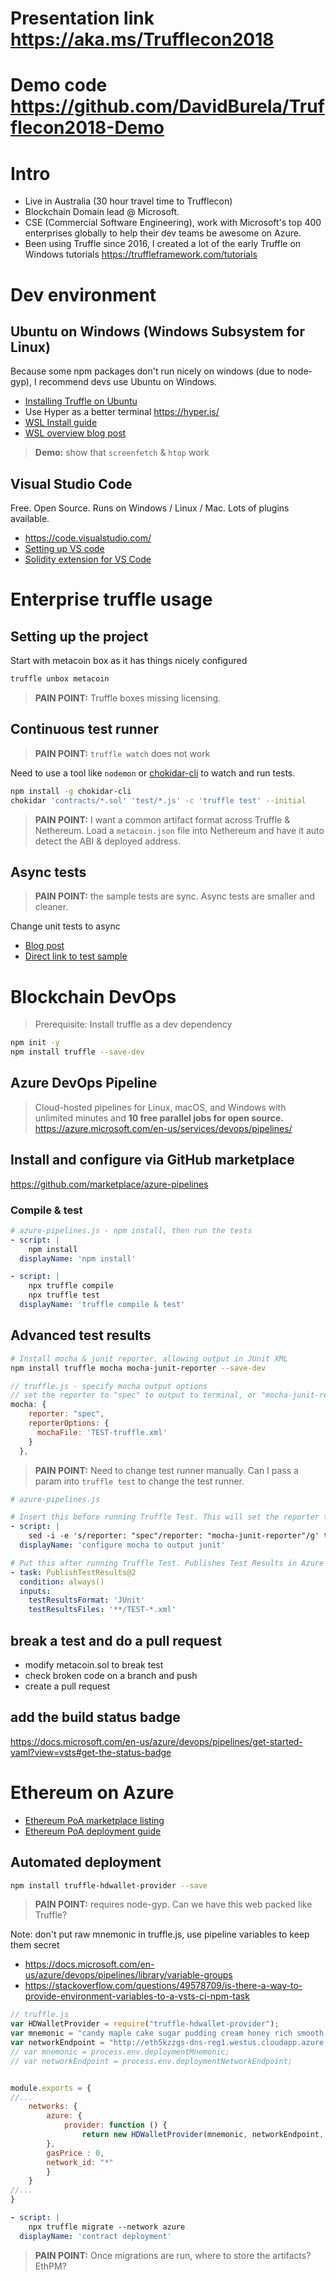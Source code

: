 # Presentation link https://aka.ms/Trufflecon2018
# Demo code https://github.com/DavidBurela/Trufflecon2018-Demo

# Intro
- Live in Australia (30 hour travel time to Trufflecon)
- Blockchain Domain lead @ Microsoft.
- CSE (Commercial Software Engineering), work with Microsoft's top 400 enterprises globally to help their dev teams be awesome on Azure.
- Been using Truffle since 2016, I created a lot of the early Truffle on Windows tutorials https://truffleframework.com/tutorials


# Dev environment

## Ubuntu on Windows (Windows Subsystem for Linux)
Because some npm packages don't run nicely on windows (due to node-gyp), I recommend devs use Ubuntu on Windows.

- [Installing Truffle on Ubuntu](https://davidburela.wordpress.com/2017/05/12/how-to-install-truffle-testrpc-on-ubuntu-or-windows-10-with-windows-subsystem-for-linux/)
- Use Hyper as a better terminal https://hyper.is/
- [WSL Install guide](https://docs.microsoft.com/en-us/windows/wsl/install-win10)
- [WSL overview blog post](https://blogs.msdn.microsoft.com/wsl/2016/04/22/windows-subsystem-for-linux-overview/)

> **Demo:** show that `screenfetch` & `htop` work


## Visual Studio Code
Free. Open Source. Runs on Windows / Linux / Mac. Lots of plugins available.

- https://code.visualstudio.com/
- [Setting up VS code](https://davidburela.wordpress.com/2016/11/18/configuring-visual-studio-code-for-ethereum-blockchain-development/)
- [Solidity extension for VS Code](https://marketplace.visualstudio.com/items?itemName=JuanBlanco.solidity)

# Enterprise truffle usage

## Setting up the project

Start with metacoin box as it has things nicely configured
``` bash
truffle unbox metacoin
```

> **PAIN POINT:** Truffle boxes missing licensing.

## Continuous test runner
> **PAIN POINT:** `truffle watch` does not work

Need to use a tool like `nodemon` or [chokidar-cli](https://www.npmjs.com/package/chokidar-cli) to watch and run tests.
``` bash
npm install -g chokidar-cli
chokidar 'contracts/*.sol' 'test/*.js' -c 'truffle test' --initial
```

> **PAIN POINT:** I want a common artifact format across Truffle & Nethereum. Load a `metacoin.json` file into Nethereum and have it auto detect the ABI & deployed address.

## Async tests
> **PAIN POINT:** the sample tests are sync. Async tests are smaller and cleaner.

Change unit tests to async
- [Blog post](https://davidburela.wordpress.com/2017/09/21/writing-truffle-tests-with-asyncawait/)
- [Direct link to test sample](https://github.com/DavidBurela/TruffleAsyncTests/blob/master/test/asyncmetacoin.js)

# Blockchain DevOps

> Prerequisite: Install truffle as a dev dependency
``` bash
npm init -y
npm install truffle --save-dev
```

## Azure DevOps Pipeline

> Cloud-hosted pipelines for Linux, macOS, and Windows with unlimited minutes and **10 free parallel jobs for open source.** https://azure.microsoft.com/en-us/services/devops/pipelines/

## Install and configure via GitHub marketplace
https://github.com/marketplace/azure-pipelines

### Compile & test

``` yaml
# azure-pipelines.js - npm install, then run the tests
- script: |
    npm install
  displayName: 'npm install'

- script: |
    npx truffle compile
    npx truffle test
  displayName: 'truffle compile & test'
```

## Advanced test results

``` bash
# Install mocha & junit reporter, allowing output in JUnit XML
npm install truffle mocha mocha-junit-reporter --save-dev
```

``` javascript
// truffle.js - specify mocha output options
// set the reporter to "spec" to output to terminal, or "mocha-junit-reporter" to output XML
mocha: {
    reporter: "spec",
    reporterOptions: {
      mochaFile: 'TEST-truffle.xml'
    }
  },
```

> **PAIN POINT:** Need to change test runner manually. Can I pass a param into `truffle test` to change the test runner.

``` yaml
# azure-pipelines.js

# Insert this before running Truffle Test. This will set the reporter to output junit XML
- script: |
    sed -i -e 's/reporter: "spec"/reporter: "mocha-junit-reporter"/g' truffle.js
  displayName: 'configure mocha to output junit'

# Put this after running Truffle Test. Publishes Test Results in Azure DevOps
- task: PublishTestResults@2
  condition: always()
  inputs:
    testResultsFormat: 'JUnit'
    testResultsFiles: '**/TEST-*.xml' 
```

## break a test and do a pull request
- modify metacoin.sol to break test
- check broken code on a branch and push
- create a pull request

## add the build status badge
https://docs.microsoft.com/en-us/azure/devops/pipelines/get-started-yaml?view=vsts#get-the-status-badge

# Ethereum on Azure
- [Ethereum PoA marketplace listing](https://azuremarketplace.microsoft.com/en-us/marketplace/apps/microsoft-azure-blockchain.azure-blockchain-ethereum?tab=Overview)
- [Ethereum PoA deployment guide](https://docs.microsoft.com/en-us/azure/blockchain/templates/ethereum-poa-deployment)

## Automated deployment
``` bash
npm install truffle-hdwallet-provider --save
```
> **PAIN POINT:** requires node-gyp. Can we have this web packed like Truffle? 

Note: don't put raw mnemonic in truffle.js, use pipeline variables to keep them secret 
- https://docs.microsoft.com/en-us/azure/devops/pipelines/library/variable-groups
- https://stackoverflow.com/questions/49578709/is-there-a-way-to-provide-environment-variables-to-a-vsts-ci-npm-task

``` javascript
// truffle.js
var HDWalletProvider = require("truffle-hdwallet-provider");
var mnemonic = "candy maple cake sugar pudding cream honey rich smooth crumble sweet treat";
var networkEndpoint = "http://eth5kzzgs-dns-reg1.westus.cloudapp.azure.com:8540";
// var mnemonic = process.env.deploymentMnemonic;
// var networkEndpoint = process.env.deploymentNetworkEndpoint;


module.exports = {
//...
	networks: {
		azure: {
			provider: function () {
			    return new HDWalletProvider(mnemonic, networkEndpoint, 0)
		},
		gasPrice : 0,
		network_id: "*"
		}
	}
//...
}
```

``` yaml
- script: |
    npx truffle migrate --network azure
  displayName: 'contract deployment'
```

> **PAIN POINT:** Once migrations are run, where to store the artifacts? EthPM?
